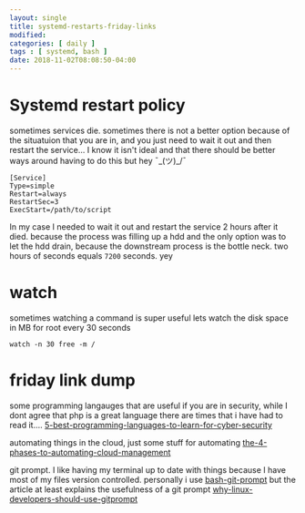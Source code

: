 ```yaml
---
layout: single
title: systemd-restarts-friday-links
modified:
categories: [ daily ]
tags : [ systemd, bash ]
date: 2018-11-02T08:08:50-04:00
---
```


# Systemd restart policy
sometimes services die.  sometimes there is not a better option because of the situatuion that you are in, and you just need to wait it out and then restart the service...  I know it isn't ideal and that there should be better ways around having to do this but hey ¯\_(ツ)_/¯
```
[Service]
Type=simple
Restart=always
RestartSec=3
ExecStart=/path/to/script
```
In my case I needed to wait it out and restart the service 2 hours after it died. because the process was filling up a hdd and the only option was to let the hdd drain, because the downstream process is the bottle neck.   two hours of seconds equals `7200` seconds. yey

# watch
sometimes watching a command is super useful
lets watch the disk space in MB for root every 30 seconds
```
watch -n 30 free -m /
```

# friday link dump

some programming langauges that are useful if you are in security, while I dont agree that php is a great language there are times that i have had to read it....
[5-best-programming-languages-to-learn-for-cyber-security](https://hackernoon.com/5-best-programming-languages-to-learn-for-cyber-security-be97071919f9 "5-best-programming-languages-to-learn-for-cyber-security")

automating things in the cloud,  just some stuff for automating
[the-4-phases-to-automating-cloud-management](https://disruptops.com/the-4-phases-to-automating-cloud-management/ "the-4-phases-to-automating-cloud-management")

git prompt. I like having my terminal up to date with things because I have most of my files version controlled.  personally i use [bash-git-prompt](https://github.com/magicmonty/bash-git-prompt.git "bash-git-prompt")   but the article at least explains the usefulness of a git prompt
[why-linux-developers-should-use-gitprompt](https://hackernoon.com/why-linux-developers-should-use-gitprompt-8d654e5b87e1 "why-linux-developers-should-use-gitprompt")

